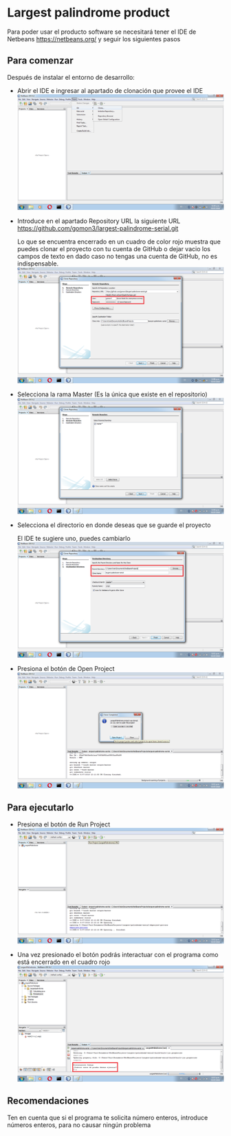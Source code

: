 Largest palindrome product
=============

Para poder usar el producto software se necesitará tener el IDE de Netbeans https://netbeans.org/ y seguir los siguientes pasos

Para comenzar
--------------

Después de instalar el entorno de desarrollo: 

- Abrir el IDE e ingresar al apartado de clonación que provee el IDE
![](https://github.com/gomon3/largest-palindrome-serial/blob/master/1.png)

- Introduce en el apartado Repository URL la siguiente URL https://github.com/gomon3/largest-palindrome-serial.git

  Lo que se encuentra encerrado en un cuadro de color rojo muestra que puedes clonar el proyecto con tu cuenta de GitHub o dejar vacio los campos de texto en dado caso no tengas una cuenta de GitHub, no es indispensable.
![](https://github.com/gomon3/largest-palindrome-serial/blob/master/2.png)
 
- Selecciona la rama Master (Es la única que existe en el repositorio)
![](https://github.com/gomon3/largest-palindrome-serial/blob/master/3.png)

- Selecciona el directorio en donde deseas que se guarde el proyecto

  El IDE te sugiere uno, puedes cambiarlo
![](https://github.com/gomon3/largest-palindrome-serial/blob/master/4.png)

- Presiona el botón de Open Project
![](https://github.com/gomon3/largest-palindrome-serial/blob/master/5.png)

Para ejecutarlo
--------------

- Presiona el botón de Run Project
![](https://github.com/gomon3/largest-palindrome-serial/blob/master/6.png)

- Una vez presionado el botón podrás interactuar con el programa como está encerrado en el cuadro rojo
![](https://github.com/gomon3/largest-palindrome-serial/blob/master/7.png)



Recomendaciones
-------------

Ten en cuenta que si el programa te solicita número enteros, introduce números enteros, para no causar ningún problema
